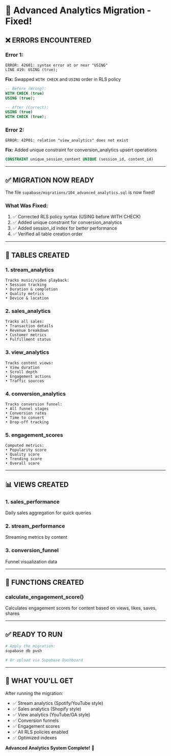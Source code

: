 # 🔧 Advanced Analytics Migration - Fixed!

## ❌ ERRORS ENCOUNTERED

### **Error 1:**
```
ERROR: 42601: syntax error at or near "USING"
LINE 419: USING (true);
```

**Fix:** Swapped `WITH CHECK` and `USING` order in RLS policy
```sql
-- Before (Wrong):
WITH CHECK (true)
USING (true);

-- After (Correct):
USING (true)
WITH CHECK (true);
```

### **Error 2:**
```
ERROR: 42P01: relation "view_analytics" does not exist
```

**Fix:** Added unique constraint for conversion_analytics upsert operations
```sql
CONSTRAINT unique_session_content UNIQUE (session_id, content_id)
```

---

## ✅ MIGRATION NOW READY

The file `supabase/migrations/104_advanced_analytics.sql` is now fixed!

### **What Was Fixed:**
1. ✅ Corrected RLS policy syntax (USING before WITH CHECK)
2. ✅ Added unique constraint for conversion_analytics
3. ✅ Added session_id index for better performance
4. ✅ Verified all table creation order

---

## 🚀 TABLES CREATED

### **1. stream_analytics**
```
Tracks music/video playback:
• Session tracking
• Duration & completion
• Quality metrics
• Device & location
```

### **2. sales_analytics**
```
Tracks all sales:
• Transaction details
• Revenue breakdown
• Customer metrics
• Fulfillment status
```

### **3. view_analytics**
```
Tracks content views:
• View duration
• Scroll depth
• Engagement actions
• Traffic sources
```

### **4. conversion_analytics**
```
Tracks conversion funnel:
• All funnel stages
• Conversion rates
• Time to convert
• Drop-off tracking
```

### **5. engagement_scores**
```
Computed metrics:
• Popularity score
• Quality score
• Trending score
• Overall score
```

---

## 📊 VIEWS CREATED

### **1. sales_performance**
Daily sales aggregation for quick queries

### **2. stream_performance**
Streaming metrics by content

### **3. conversion_funnel**
Funnel visualization data

---

## 🎯 FUNCTIONS CREATED

### **calculate_engagement_score()**
Calculates engagement scores for content based on views, likes, saves, shares

---

## ✅ READY TO RUN

```bash
# Apply the migration:
supabase db push

# Or upload via Supabase Dashboard
```

---

## 🎉 WHAT YOU'LL GET

After running the migration:
- ✅ Stream analytics (Spotify/YouTube style)
- ✅ Sales analytics (Shopify style)
- ✅ View analytics (YouTube/GA style)
- ✅ Conversion funnels
- ✅ Engagement scores
- ✅ All RLS policies enabled
- ✅ Optimized indexes

**Advanced Analytics System Complete!** 🚀

